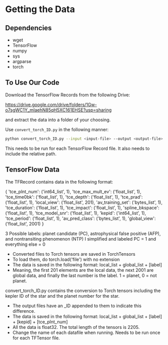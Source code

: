 # Getting the Data

## Dependencies
- wget
- TensorFlow
- numpy
- sys
- argparse
- torch

## To Use Our Code
Download the TensorFlow Records from the following Drive:

https://drive.google.com/drive/folders/1Gw-o7sgWC1Y_mlaehN85qH5XC161EHSE?usp=sharing

and extract the data into a folder of your choosing.

Use `convert_torch_ID.py` in the following manner:

```sh
python convert_torch_ID.py --input <input-file> --output <output-file>
```

This needs to be run for each TensorFlow Record file. It also needs to include the relative path.

## TensorFlow Data 

The TFRecord contains data in the following format:

{
'tce_plnt_num': ('int64_list', 1), 
'tce_max_mult_ev': ('float_list', 1), 
'tce_time0bk': ('float_list', 1), 
'tce_depth': ('float_list', 1), 
'tce_prad': ('float_list', 1), 
'local_view': ('float_list', 201), 
'av_training_set': ('bytes_list', 1), 
'tce_duration': ('float_list', 1), 
'tce_impact': ('float_list', 1), 
'spline_bkspace': ('float_list', 1), 
'tce_model_snr': ('float_list', 1), 
'kepid': ('int64_list', 1), 
'tce_period': ('float_list', 1), 
'av_pred_class': ('bytes_list', 1), 
'global_view': ('float_list', 2001)
}

3 Possible labels:
planet candidate (PC),
astrophysical false positive (AFP), and nontransiting phenomenon (NTP)
I simplified and labeled PC = 1 and everything else = 0

- Converted files to Torch tensors are saved in TorchTensors
- To load them, do torch.load('file') with no extension
- The data is saved in the following format: local_list + global_list + [label]
- Meaning, the first 201 elements are the local data, the next 2001 are global data,
and finally the last number is the label. 1 = planet, 0 = not planet.

convert_torch_ID.py contains the conversion to Torch tensors including the kepler ID of the star
and the planet number for the star. 
- The output files have an _ID appended to them to indicate this difference.
- The data is saved in the following format: local_list + global_list + [label] + [kepid] + [tce_plnt_num]
- All the data is float32. The total length of the tensors is 2205.
- Change the name of each datafile when running. Needs to be run once for each TFTensor file. 